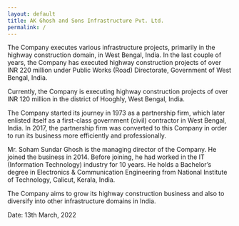 ```yaml
---
layout: default
title: AK Ghosh and Sons Infrastructure Pvt. Ltd.
permalink: /
---
```


The Company executes various infrastructure projects, primarily in the highway construction domain, in West Bengal, India. In the last couple of years, the Company has executed highway construction projects of over INR 220 million under Public Works (Road) Directorate, Government of West Bengal, India.

Currently, the Company is executing highway construction projects of over INR 120 million in the district of Hooghly, West Bengal, India.

The Company started its journey in 1973 as a partnership firm, which later enlisted itself as a first-class government (civil) contractor in West Bengal, India. In 2017, the partnership firm was converted to this Company in order to run its business more efficiently and professionally.

Mr. Soham Sundar Ghosh is the managing director of the Company. He joined the business in 2014. Before joining, he had worked in the IT (Information Technology) industry for 10 years. He holds a Bachelor’s degree in Electronics & Communication Engineering from National Institute of Technology, Calicut, Kerala, India.

The Company aims to grow its highway construction business and also to diversify into other infrastructure domains in India.

Date: 13th March, 2022
